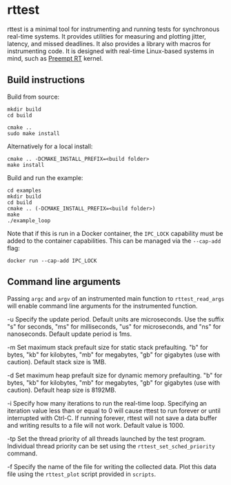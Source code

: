 # rttest

rttest is a minimal tool for instrumenting and running tests for synchronous real-time systems.
It provides utilities for measuring and plotting jitter, latency, and missed deadlines.
It also provides a library with macros for instrumenting code.
It is designed with real-time Linux-based systems in mind, such as [Preempt RT](https://wiki.linuxfoundation.org/realtime) kernel.

## Build instructions
Build from source:

```
mkdir build
cd build

cmake ..
sudo make install
```

Alternatively for a local install:

```
cmake .. -DCMAKE_INSTALL_PREFIX=<build folder>
make install
```

Build and run the example:

```
cd examples
mkdir build
cd build
cmake .. (-DCMAKE_INSTALL_PREFIX=<build folder>)
make
./example_loop
```

Note that if this is run in a Docker container, the `IPC_LOCK` capability must be added to the container capabilities.
This can be managed via the `--cap-add` flag:
```
docker run --cap-add IPC_LOCK
```

## Command line arguments

Passing `argc` and `argv` of an instrumented main function to `rttest_read_args` will enable command line arguments for the instrumented function.

-u Specify the update period.
Default units are microseconds.
Use the suffix "s" for seconds, "ms" for milliseconds, "us" for microseconds, and "ns" for nanoseconds.
Default update period is 1ms.

-m Set maximum stack prefault size for static stack prefaulting.
"b" for bytes, "kb" for kilobytes, "mb" for megabytes, "gb" for gigabytes (use with caution).
Default stack size is 1MB.

-d Set maximum heap prefault size for dynamic memory prefaulting.
"b" for bytes, "kb" for kilobytes, "mb" for megabytes, "gb" for gigabytes (use with caution).
Default heap size is 8192MB.

-i Specify how many iterations to run the real-time loop.
Specifying an iteration value less than or equal to 0 will cause rttest to run forever or until interrupted with Ctrl-C.
If running forever, rttest will not save a data buffer and writing results to a file will not work.
Default value is 1000.

-tp Set the thread priority of all threads launched by the test program.
Individual thread priority can be set using the `rttest_set_sched_priority` command.

-f Specify the name of the file for writing the collected data. Plot this data file using the `rttest_plot` script provided in `scripts`.
